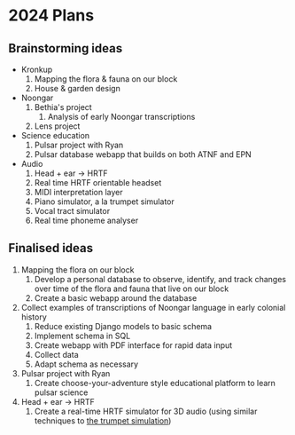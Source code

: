 # 2024 Plans

## Brainstorming ideas

- Kronkup
  1. Mapping the flora & fauna on our block
  2. House & garden design
- Noongar
  1. Bethia's project
     1. Analysis of early Noongar transcriptions
  2. Lens project
- Science education
  1. Pulsar project with Ryan
  2. Pulsar database webapp that builds on both ATNF and EPN
- Audio
  1. Head + ear -> HRTF
  2. Real time HRTF orientable headset
  3. MIDI interpretation layer
  4. Piano simulator, a la trumpet simulator
  5. Vocal tract simulator
  6. Real time phoneme analyser

## Finalised ideas

1. Mapping the flora on our block
   1. Develop a personal database to observe, identify, and track changes over time of the flora and fauna that live on our block
   2. Create a basic webapp around the database
2. Collect examples of transcriptions of Noongar language in early colonial history
   1. Reduce existing Django models to basic schema
   2. Implement schema in SQL
   3. Create webapp with PDF interface for rapid data input
   4. Collect data
   5. Adapt schema as necessary
3. Pulsar project with Ryan
   1. Create choose-your-adventure style educational platform to learn pulsar science
4. Head + ear -> HRTF
   1. Create a real-time HRTF simulator for 3D audio (using similar techniques to [the trumpet simulation](https://www.youtube.com/watch?v=rGNUHigqUBM))
